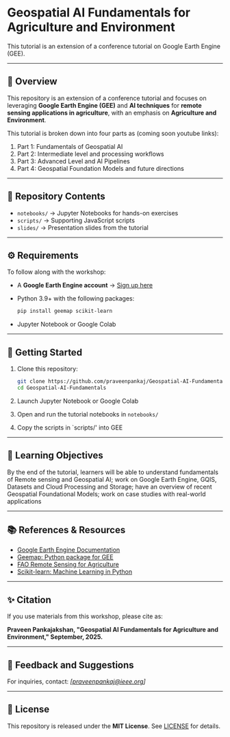 # Geospatial AI Fundamentals for Agriculture and Environment

This tutorial is an extension of a conference tutorial on Google Earth Engine (GEE). 

---

## 📖 Overview

This repository is an extension of a conference tutorial and focuses on leveraging **Google Earth Engine (GEE)** and **AI techniques** for **remote sensing applications in agriculture**, with an emphasis on **Agriculture and Environment**.

This tutorial is broken down into four parts as (coming soon youtube links):
1. Part 1: Fundamentals of Geospatial AI 
2. Part 2: Intermediate level and processing workflows
3. Part 3: Advanced Level and AI Pipelines
4. Part 4: Geospatial Foundation Models and future directions
  
---

## 📂 Repository Contents

* `notebooks/` → Jupyter Notebooks for hands-on exercises
* `scripts/` → Supporting JavaScript scripts 
* `slides/` → Presentation slides from the tutorial

---

## ⚙️ Requirements

To follow along with the workshop:

* A **Google Earth Engine account** → [Sign up here](https://signup.earthengine.google.com/)
* Python 3.9+ with the following packages:

  ```bash
  pip install geemap scikit-learn
  ```
* Jupyter Notebook or Google Colab

---

## 🚀 Getting Started

1. Clone this repository:

   ```bash
   git clone https://github.com/praveenpankaj/Geospatial-AI-Fundamentals.git
   cd Geospatial-AI-Fundamentals
   ```
2. Launch Jupyter Notebook or Google Colab
3. Open and run the tutorial notebooks in `notebooks/`
4. Copy the scripts in `scripts/' into GEE

---

## 📌 Learning Objectives

By the end of the tutorial, learners will be able to understand fundamentals of Remote sensing and Geospatial AI; work on Google Earth Engine, GQIS, Datasets and Cloud Processing and Storage; have an overview of recent Geospatial Foundational Models; work on case studies with real-world applications


---

## 📚 References & Resources

* [Google Earth Engine Documentation](https://developers.google.com/earth-engine)
* [Geemap: Python package for GEE](https://geemap.org/)
* [FAO Remote Sensing for Agriculture](http://www.fao.org/remotesensing/)
* [Scikit-learn: Machine Learning in Python](https://scikit-learn.org/)

---

## ✨ Citation

If you use materials from this workshop, please cite as:

**Praveen Pankajakshan, "Geospatial AI Fundamentals for Agriculture and Environment," September, 2025.**

---

## 👥 Feedback and Suggestions

For inquiries, contact: *\[praveenpankaj@ieee.org]*

---

## 📜 License

This repository is released under the **MIT License**. See [LICENSE](LICENSE) for details.
